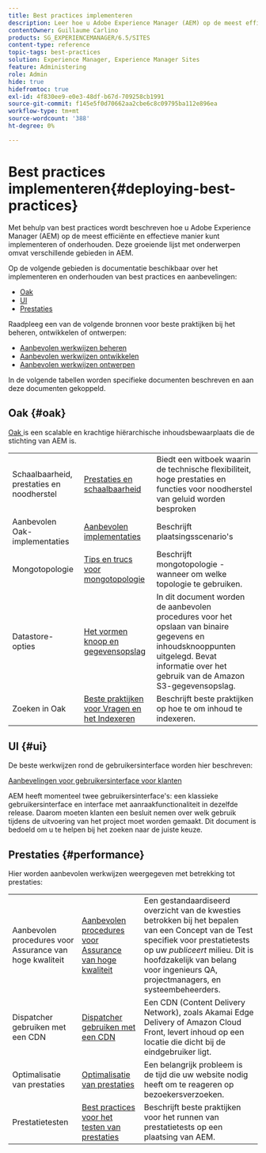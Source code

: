 ```yaml
---
title: Best practices implementeren
description: Leer hoe u Adobe Experience Manager (AEM) op de meest efficiënte en effectieve manier kunt implementeren en onderhouden.
contentOwner: Guillaume Carlino
products: SG_EXPERIENCEMANAGER/6.5/SITES
content-type: reference
topic-tags: best-practices
solution: Experience Manager, Experience Manager Sites
feature: Administering
role: Admin
hide: true
hidefromtoc: true
exl-id: 4f830ee9-e0e3-48df-b67d-709258cb1991
source-git-commit: f145e5f0d70662aa2cbe6c8c09795ba112e896ea
workflow-type: tm+mt
source-wordcount: '388'
ht-degree: 0%

---
```


# Best practices implementeren{#deploying-best-practices}

Met behulp van best practices wordt beschreven hoe u Adobe Experience Manager (AEM) op de meest efficiënte en effectieve manier kunt implementeren of onderhouden. Deze groeiende lijst met onderwerpen omvat verschillende gebieden in AEM.

Op de volgende gebieden is documentatie beschikbaar over het implementeren en onderhouden van best practices en aanbevelingen:

* [Oak](#oak)
* [UI](#ui)
* [Prestaties](#performance)

Raadpleeg een van de volgende bronnen voor beste praktijken bij het beheren, ontwikkelen of ontwerpen:

* [Aanbevolen werkwijzen beheren](/help/sites-administering/administer-best-practices.md)
* [Aanbevolen werkwijzen ontwikkelen](/help/sites-developing/best-practices.md)
* [Aanbevolen werkwijzen ontwerpen](/help/sites-authoring/best-practices.md)

In de volgende tabellen worden specifieke documenten beschreven en aan deze documenten gekoppeld.

## Oak {#oak}

[ Oak ](/help/sites-deploying/platform.md) is een scalable en krachtige hiërarchische inhoudsbewaarplaats die de stichting van AEM is.

<table>
 <tbody>
  <tr>
   <td><p>Schaalbaarheid, prestaties en noodherstel</p> </td>
   <td><a href="/help/sites-deploying/performance.md">Prestaties en schaalbaarheid</a></td>
   <td>Biedt een witboek waarin de technische flexibiliteit, hoge prestaties en functies voor noodherstel van geluid worden besproken</td>
  </tr>
  <tr>
   <td>Aanbevolen Oak-implementaties</td>
   <td><a href="/help/sites-deploying/recommended-deploys.md">Aanbevolen implementaties</a></td>
   <td>Beschrijft plaatsingsscenario's</td>
  </tr>
  <tr>
   <td>Mongotopologie</td>
   <td><a href="/help/sites-deploying/recommended-deploys.md">Tips en trucs voor mongotopologie</a></td>
   <td>Beschrijft mongotopologie - wanneer om welke topologie te gebruiken.</td>
  </tr>
  <tr>
   <td>Datastore-opties</td>
   <td><a href="/help/sites-deploying/data-store-config.md">Het vormen knoop en gegevensopslag</a></td>
   <td>In dit document worden de aanbevolen procedures voor het opslaan van binaire gegevens en inhoudsknooppunten uitgelegd. Bevat informatie over het gebruik van de Amazon S3-gegevensopslag.</td>
  </tr>
  <tr>
   <td>Zoeken in Oak</td>
   <td><a href="/help/sites-deploying/best-practices-for-queries-and-indexing.md"> Beste praktijken voor Vragen en het Indexeren </a><br /> </td>
   <td>Beschrijft beste praktijken op hoe te om inhoud te indexeren.</td>
  </tr>
 </tbody>
</table>

## UI {#ui}

De beste werkwijzen rond de gebruikersinterface worden hier beschreven:

[Aanbevelingen voor gebruikersinterface voor klanten](/help/sites-deploying/ui-recommendations.md)

AEM heeft momenteel twee gebruikersinterface&#39;s: een klassieke gebruikersinterface en interface met aanraakfunctionaliteit in dezelfde release. Daarom moeten klanten een besluit nemen over welk gebruik tijdens de uitvoering van het project moet worden gemaakt. Dit document is bedoeld om u te helpen bij het zoeken naar de juiste keuze.

## Prestaties {#performance}

Hier worden aanbevolen werkwijzen weergegeven met betrekking tot prestaties:

<table>
 <tbody>
  <tr>
   <td>Aanbevolen procedures voor Assurance van hoge kwaliteit</td>
   <td><a href="/help/sites-deploying/configuring-performance.md#best-practices-for-quality-assurance">Aanbevolen procedures voor Assurance van hoge kwaliteit</a></td>
   <td>Een gestandaardiseerd overzicht van de kwesties betrokken bij het bepalen van een Concept van de Test specifiek voor prestatietests op uw <em> publiceert </em> milieu. Dit is hoofdzakelijk van belang voor ingenieurs QA, projectmanagers, en systeembeheerders.</td>
  </tr>
  <tr>
   <td>Dispatcher gebruiken met een CDN</td>
   <td><a href="https://experienceleague.adobe.com/docs/experience-manager-dispatcher/using/dispatcher.html#using-dispatcher-with-a-cdn">Dispatcher gebruiken met een CDN</a></td>
   <td>Een CDN (Content Delivery Network), zoals Akamai Edge Delivery of Amazon Cloud Front, levert inhoud op een locatie die dicht bij de eindgebruiker ligt.</td>
  </tr>
  <tr>
   <td>Optimalisatie van prestaties</td>
   <td><a href="/help/sites-deploying/configuring-performance.md">Optimalisatie van prestaties</a></td>
   <td>Een belangrijk probleem is de tijd die uw website nodig heeft om te reageren op bezoekersverzoeken.</td>
  </tr>
  <tr>
   <td>Prestatietesten</td>
   <td><a href="/help/sites-deploying/best-practices-for-performance-testing.md">Best practices voor het testen van prestaties</a></td>
   <td>Beschrijft beste praktijken voor het runnen van prestatietests op een plaatsing van AEM.<br /> </td>
  </tr>
 </tbody>
</table>
